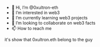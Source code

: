 - 👋 Hi, I’m @0xultron-eth
- 👀 I’m interested in web3
- 🌱 I’m currently learning web3 projects
- 💞️ I’m looking to collaborate on web3 facts
- 📫 How to reach me 

<!---
0xultron-eth/0xultron-eth is a ✨ special ✨ repository because its `README.md` (this file) appears on your GitHub profile.
You can click the Preview link to take a look at your changes.
--->
it's show that 0xultron.eth belong to the guy

